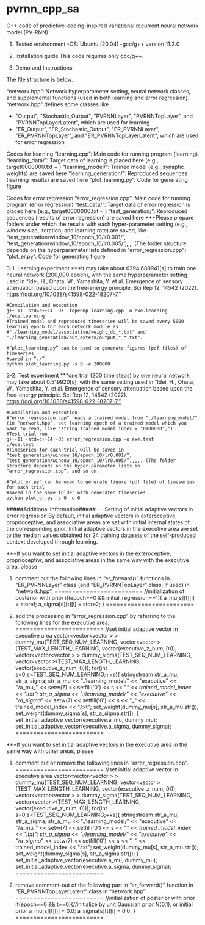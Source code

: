 # pvrnn_cpp_sa
C++ code of predictive-coding-inspired variational recurrent neural network model (PV-RNN)

1. Tested environment
    -OS: Ubuntu (20.04)
    -gcc/g++ version 11.2.0

2. Installation guide
    This code requires only gcc/g++.

3. Demo and Instructions
    
The file structure is below.

“network.hpp”: Network hyperparameter setting, neural network classes, and supplemental functions (used in both learning and error regression).
“network.hpp” defines some classes like 
- "Output", "Stochastic_Output", "PVRNNLayer", "PVRNNTopLayer", and "PVRNNTopLayerLatent", which are used for learning
- "ER_Output", "ER_Stochastic_Output", "ER_PVRNNLayer", "ER_PVRNNTopLayer", and "ER_PVRNNTopLayerLatent", which are used for error regression

Codes for learning
“learning.cpp”: Main code for running program (learning)
“learning_data/”: Target data of learning is placed here (e.g., target0000000.txt ~ )
“learning_model/”: Trained model (e.g., synaptic weights) are saved here
“learning_generation/”: Reproduced sequences (learning results) are saved here
“plot_learning.py”: Code for generating figure

Codes for error regression
“error_regression.cpp”: Main code for running program (error regression)
“test_data/”: Target data of error regression is placed here (e.g., target0000000.txt ~ )
“test_generation/”: Reproduced sequences (results of error regression) are saved here
***Please prepare folders under which the results with each hyper-parameter setting (e.g., window size, iteration, and learning rate) are saved, like “test_generation/window_10/epoch_10/lr0.001/”, “test_generation/window_10/epoch_10/lr0.005/”,,,,. (The folder structure depends on the hyperparameter lists defined in “error_regression.cpp”)
“plot_er.py”: Code for generating figure

3-1. Learning experiment 
***It may take about 6294.689941[s] to train one neural network (200,000 epoch), with the same hyperparameter setting used in “Idei, H., Ohata, W., Yamashita, Y. et al. Emergence of sensory attenuation based upon the free-energy principle. Sci Rep 12, 14542 (2022). https://doi.org/10.1038/s41598-022-18207-7.”
    
    #Compilation and execution
    g++-11 -std=c++14 -O3 -fopenmp learning.cpp -o exe.learning
    ./exe.learning
    #Trained model and reproduced timeseries will be saved every 5000 learning epoch for each network module as 
    #"./learning_model/associative/weight_dd_*.txt" and "./learning_generation/out_extero/output_*_*.txt".
    
    #“plot_learning.py” can be used to generate figures (pdf files) of timeseries
    #saved in “./”.
    python plot_learning.py -s 0 -e 200000

3-2. Test experiment 
***one trial (200 time steps) by one neural network may take about 0.519920[s], with the same setting used in “Idei, H., Ohata, W., Yamashita, Y. et al. Emergence of sensory attenuation based upon the free-energy principle. Sci Rep 12, 14542 (2022). https://doi.org/10.1038/s41598-022-18207-7.”

    #Compilation and execution
    #“error_regression.cpp” reads a trained model from "./learning_model/" (in “network.hpp”, set learning epoch of a trained model which you want to read, like "string trained_model_index = "0100000";")
    #Test trial run
    g++-11 -std=c++14 -O3 error_regression.cpp -o exe.test
    ./exe.test
    #Timeseries for each trial will be saved in “test_generation/window_10/epoch_10/lr0.001/”, “test_generation/window_10/epoch_10/lr0.005/”,,,,. (The folder structure depends on the hyper-parameter lists in “error_regression.cpp”, and so on. 
    
    #“plot_er.py” can be used to generate figure (pdf file) of timeseries for each trial
    #saved in the same folder with generated timeseries
    python plot_er.py -s 0 -e 0
    

#####Additional Information#####
---Setting of initial adaptive vectors in error regression
By default, initial adaptive vectors in exteroceptive, proprioceptive, and associative areas are set with initial internal states of the corresponding prior.
Initial adaptive vectors in the executive area are set to the median values obtained for 24 training datasets of the self-produced context developed through learning.

***If you want to set initial adaptive vectors in the exteroceptive, proprioceptivr, and associative areas in the same way with the executive area, please 
1. comment out the following lines in “er_forward()” functions in “ER_PVRNNLayer” class (and “ER_PVRNNTopLayer” class, if used) in “network.hpp”.
=========================
//initialization of posterior with prior
if(epoch==0 && initial_regression==1){
    a_mu[s][t][i] = store1;
    a_sigma[s][t][i] = store2;
}
=========================


2. add the processing in “error_regression.cpp” by referring to the following lines for the executive area,
=========================
//set initial adaptive vector in executive area
vector<vector<vector<double> > > dummy_mu(TEST_SEQ_NUM_LEARNING, vector<vector<double> >(TEST_MAX_LENGTH_LEARNING, vector<double>(executive_z_num, 0)));
vector<vector<vector<double> > > dummy_sigma(TEST_SEQ_NUM_LEARNING, vector<vector<double> >(TEST_MAX_LENGTH_LEARNING, vector<double>(executive_z_num, 0)));
for(int s=0;s<TEST_SEQ_NUM_LEARNING;++s){
    stringstream str_a_mu, str_a_sigma;
    str_a_mu << "./learning_model/" << "executive" << "/a_mu_" << setw(7) << setfill('0') << s << "_" << trained_model_index << ".txt";
    str_a_sigma << "./learning_model/" << "executive" << "/a_sigma_" << setw(7) << setfill('0') << s << "_" << trained_model_index << ".txt";
    set_weight(dummy_mu[s], str_a_mu.str());
    set_weight(dummy_sigma[s], str_a_sigma.str());
}
set_initial_adaptive_vector(executive.a_mu, dummy_mu);
set_initial_adaptive_vector(executive.a_sigma, dummy_sigma);
=========================


***If you want to set initial adaptive vectors in the executive area in the same way with other areas, please 
1. comment out or remove the following lines in “error_regression.cpp”.
=========================
//set initial adaptive vector in executive area
vector<vector<vector<double> > > dummy_mu(TEST_SEQ_NUM_LEARNING, vector<vector<double> >(TEST_MAX_LENGTH_LEARNING, vector<double>(executive_z_num, 0)));
vector<vector<vector<double> > > dummy_sigma(TEST_SEQ_NUM_LEARNING, vector<vector<double> >(TEST_MAX_LENGTH_LEARNING, vector<double>(executive_z_num, 0)));
for(int s=0;s<TEST_SEQ_NUM_LEARNING;++s){
    stringstream str_a_mu, str_a_sigma;
    str_a_mu << "./learning_model/" << "executive" << "/a_mu_" << setw(7) << setfill('0') << s << "_" << trained_model_index << ".txt";
    str_a_sigma << "./learning_model/" << "executive" << "/a_sigma_" << setw(7) << setfill('0') << s << "_" << trained_model_index << ".txt";
    set_weight(dummy_mu[s], str_a_mu.str());
    set_weight(dummy_sigma[s], str_a_sigma.str());
}
set_initial_adaptive_vector(executive.a_mu, dummy_mu);
set_initial_adaptive_vector(executive.a_sigma, dummy_sigma);
=========================


2. remove comment-out of the following part in “er_forward()” function in “ER_PVRNNTopLayerLatent” class in “network.hpp”
=========================
//initialization of posterior with prior
if(epoch==0 && t==0){//initialize by unit Gaussian prior N(0,1), or initial prior
    a_mu[s][t][i] = 0.0;
    a_sigma[s][t][i] = 0.0;
}
=========================
